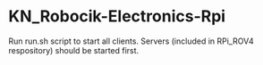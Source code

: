 # KN_Robocik-Electronics-Rpi

Run run.sh script to start all clients.
Servers (included in RPi_ROV4 respository)  should be started first.
